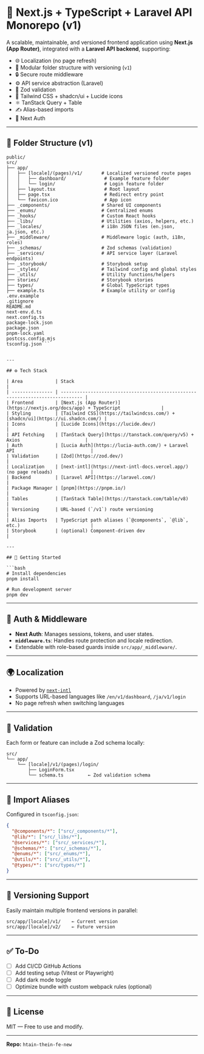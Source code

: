 # 🧠 Next.js + TypeScript + Laravel API Monorepo (v1)

A scalable, maintainable, and versioned frontend application using **Next.js (App Router)**, integrated with a **Laravel API backend**, supporting:

* 🌐 Localization (no page refresh)
* 🧹 Modular folder structure with versioning (`v1`)
* 🔒 Secure route middleware
* ⚙️ API service abstraction (Laravel)
* 🧪 Zod validation
* 🎨 Tailwind CSS + shadcn/ui + Lucide icons
* ⚛️ TanStack Query + Table
* ✍️ Alias-based imports
* 🔐 Next Auth

---

## 📁 Folder Structure (v1)

````
public/
src/
├── app/
│   ├── [locale]/(pages)/v1/       # Localized versioned route pages
│   │   ├── dashboard/              # Example feature folder
│   │   └── login/                  # Login feature folder
│   ├── layout.tsx                  # Root layout
│   ├── page.tsx                    # Redirect entry point
│   └── favicon.ico                 # App icon
├── _components/                   # Shared UI components
├── _enums/                        # Centralized enums
├── _hooks/                        # Custom React hooks
├── _libs/                         # Utilities (axios, helpers, etc.)
├── _locales/                      # i18n JSON files (en.json, ja.json, etc.)
├── _middleware/                   # Middleware logic (auth, i18n, roles)
├── _schemas/                      # Zod schemas (validation)
├── _services/                     # API service layer (Laravel endpoints)
├── _storybook/                    # Storybook setup
├── _styles/                       # Tailwind config and global styles
├── _utils/                        # Utility functions/helpers
├── stories/                       # Storybook stories
├── types/                         # Global TypeScript types
├── example.ts                     # Example utility or config
.env.example
.gitignore
README.md
next-env.d.ts
next.config.ts
package-lock.json
package.json
pnpm-lock.yaml
postcss.config.mjs
tsconfig.json```


---

## ⚙️ Tech Stack

| Area            | Stack                                                                          |
| --------------- | ------------------------------------------------------------------------------ |
| Frontend        | [Next.js (App Router)](https://nextjs.org/docs/app) + TypeScript               |
| Styling         | [Tailwind CSS](https://tailwindcss.com/) + [shadcn/ui](https://ui.shadcn.com/) |
| Icons           | [Lucide Icons](https://lucide.dev/)                                            |
| API Fetching    | [TanStack Query](https://tanstack.com/query/v5) + Axios                        |
| Auth            | [Lucia Auth](https://lucia-auth.com/) + Laravel API                            |
| Validation      | [Zod](https://zod.dev/)                                                        |
| Localization    | [next-intl](https://next-intl-docs.vercel.app/) (no page reloads)              |
| Backend         | [Laravel API](https://laravel.com/)                                            |
| Package Manager | [pnpm](https://pnpm.io/)                                                       |
| Tables          | [TanStack Table](https://tanstack.com/table/v8)                                |
| Versioning      | URL-based (`/v1`) route versioning                                             |
| Alias Imports   | TypeScript path aliases (`@components`, `@lib`, etc.)                          |
| Storybook       | (optional) Component-driven dev                                                |

---

## 🚀 Getting Started

```bash
# Install dependencies
pnpm install

# Run development server
pnpm dev
````

---

## 🔐 Auth & Middleware

* **Next Auth**: Manages sessions, tokens, and user states.
* **`middleware.ts`**: Handles route protection and locale redirection.
* Extendable with role-based guards inside `src/app/_middleware/`.

---

## 🌍 Localization

* Powered by [`next-intl`](https://next-intl-docs.vercel.app/)
* Supports URL-based languages like `/en/v1/dashboard`, `/ja/v1/login`
* No page refresh when switching languages

---

## 🧪 Validation

Each form or feature can include a Zod schema locally:

```
src/
└── app/
    └── [locale]/v1/(pages)/login/
        ├── LoginForm.tsx
        └── schema.ts         ← Zod validation schema
```

---

## 🔁 Import Aliases

Configured in `tsconfig.json`:

```json
{
  "@components/*": ["src/_components/*"],
  "@lib/*": ["src/_libs/*"],
  "@services/*": ["src/_services/*"],
  "@schemas/*": ["src/_schemas/*"],
  "@enums/*": ["src/_enums/*"],
  "@utils/*": ["src/_utils/*"],
  "@types/*": ["src/types/*"]
}
```

---

## 🔀 Versioning Support

Easily maintain multiple frontend versions in parallel:

```
src/app/[locale]/v1/    ← Current version
src/app/[locale]/v2/    ← Future version
```

---

## ✅ To-Do

* [ ] Add CI/CD GitHub Actions
* [ ] Add testing setup (Vitest or Playwright)
* [ ] Add dark mode toggle
* [ ] Optimize bundle with custom webpack rules (optional)

---

## 📄 License

MIT — Free to use and modify.

---

**Repo:** `htain-thein-fe-new`

 
